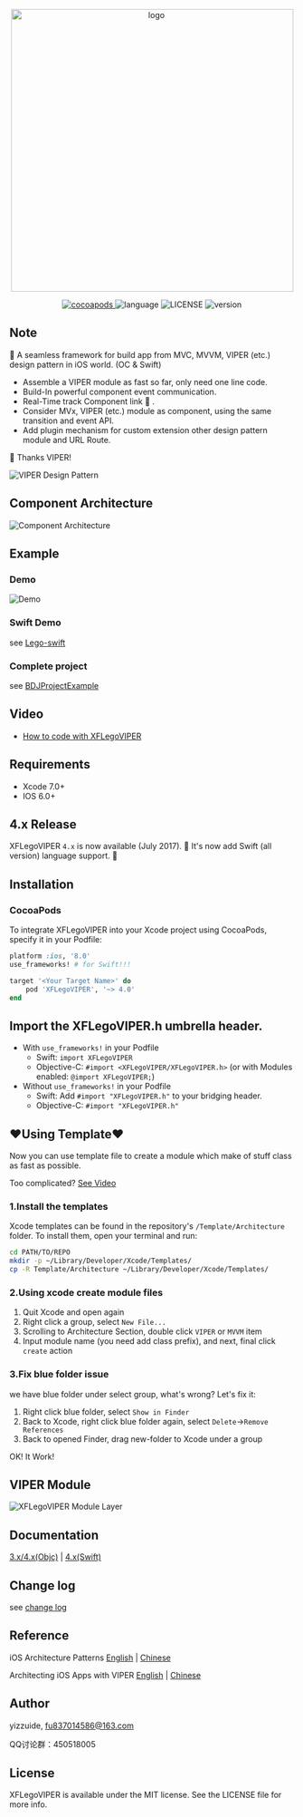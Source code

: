 <p align="center">
    <img src="./ScreenShot/logo.png" alt="logo" width="499"/>
</p>
<p align="center">
  <a href="http://cocoadocs.org/docsets/XFLegoVIPER">
  	<img src="https://img.shields.io/badge/cocoapods-v4.3.0-brightgreen.svg" alt="cocoapods" />
  </a>
  <img src="https://img.shields.io/badge/language-ObjC-orange.svg" alt="language" />
  <img src="https://img.shields.io/npm/l/express.svg" alt="LICENSE" />
  <img src="https://img.shields.io/badge/platform-ios6%2B-green.svg" alt="version" />
</p>

## Note
🚀 A seamless framework for build app from MVC, MVVM, VIPER (etc.) design pattern in iOS world. (OC & Swift)
* Assemble a VIPER module as fast so far, only need one line code.
* Build-In powerful component event communication.
* Real-Time track Component link 💫 .
* Consider MVx, VIPER (etc.) module as component, using the same transition and event API.
* Add plugin mechanism for custom extension other design pattern module and URL Route.

🍺 Thanks VIPER!

![VIPER Design Pattern](https://www.objc.io/images/issue-13/2014-06-07-viper-intro-0a53d9f8.jpg)

## Component Architecture
![Component Architecture](./ScreenShot/construct.png)

## Example
### Demo
![Demo](./ScreenShot/usage.gif)

### Swift Demo
see [Lego-swift](https://github.com/yizzuide/Lego-swift)

### Complete project
see [BDJProjectExample](https://github.com/yizzuide/BDJProjectExample)

## Video
- [How to code with XFLegoVIPER](https://pan.baidu.com/s/1o8yeyN4)


## Requirements
* Xcode 7.0+
* IOS 6.0+

## 4.x Release
XFLegoVIPER `4.x` is now available (July 2017). 🎉 It's now add Swift (all version) language support. 🎉


## Installation
### CocoaPods
To integrate XFLegoVIPER into your Xcode project using CocoaPods, specify it in your Podfile:
```ruby
platform :ios, '8.0'
use_frameworks! # for Swift!!!

target '<Your Target Name>' do
    pod 'XFLegoVIPER', '~> 4.0'
end
```
## Import the XFLegoVIPER.h umbrella header.
- With `use_frameworks!` in your Podfile
    * Swift: `import XFLegoVIPER`
    * Objective-C: `#import <XFLegoVIPER/XFLegoVIPER.h>` (or with Modules enabled: `@import XFLegoVIPER;`)
- Without `use_frameworks!` in your Podfile
    * Swift: Add `#import "XFLegoVIPER.h"` to your bridging header.
    * Objective-C: `#import "XFLegoVIPER.h"`

## ❤Using Template❤
Now you can use template file to create a module which make of stuff class as fast as possible.

Too complicated? [See Video](https://pan.baidu.com/s/1mihYccw)

### 1.Install the templates
Xcode templates can be found in the repository's `/Template/Architecture` folder. To install them, open your terminal and run:
```bash
cd PATH/TO/REPO
mkdir -p ~/Library/Developer/Xcode/Templates/
cp -R Template/Architecture ~/Library/Developer/Xcode/Templates/
```

### 2.Using xcode create module files
1. Quit Xcode and open again
2. Right click a group, select `New File...`
3. Scrolling to Architecture Section, double click `VIPER` or `MVVM` item
4. Input module name (you need add class prefix), and next, final click `create` action

### 3.Fix blue folder issue
we have blue folder under select group, what's wrong? Let's fix it:

1. Right click blue folder, select `Show in Finder`
2. Back to Xcode, right click blue folder again, select `Delete`->`Remove References`
3. Back to opened Finder, drag new-folder to Xcode under a group

OK! It Work!

## VIPER Module
![XFLegoVIPER Module Layer](./ScreenShot/framework.png)

## Documentation
[3.x/4.x(Objc)](https://github.com/yizzuide/XFLegoVIPER/wiki/1.-Getting-Started-(%E5%BF%AB%E9%80%9F%E5%BC%80%E5%A7%8B))
 | [4.x(Swift)](https://github.com/yizzuide/Lego-swift)

## Change log
see [change log](./RELEASE.md)

## Reference
iOS Architecture Patterns [English](https://medium.com/ios-os-x-development/ios-architecture-patterns-ecba4c38de52#.6tpii2lax) | [Chinese](http://www.cocoachina.com/ios/20160108/14916.html?utm_source=tuicool&utm_medium=referral)

Architecting iOS Apps with VIPER [English](https://www.objc.io/issues/13-architecture/viper/) | [Chinese](https://objccn.io/issue-13-5/)

## Author
yizzuide, fu837014586@163.com

QQ讨论群：450518005

## License
XFLegoVIPER is available under the MIT license. See the LICENSE file for more info.

